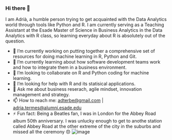 ### Hi there 👋

I am Adrià, a humble person trying to get acquainted with the Data Analytics world through tools like Python and R. I am currently serving as a Teaching Assistant at the Esade Master of Science in Business Analytics in the Data Analytics with R class, so learning everyday about R is absolutely out of the question.

- 🔭 I’m currently working on putting together a comprehensive set of resources for doing machine learning in R, Python and Git.
- 🌱 I’m currently learning about how software development teams work and how to integrate them in a business environment.
- 👯 I’m looking to collaborate on R and Python coding for machine learning.
- 🤔 I’m looking for help with R and its statisical applications.
- 💬 Ask me about business reserach, agile mindset, innovation management and strategy.
- 📫 How to reach me: adterbe@gmail.com | adria.termes@alumni.esade.edu
- ⚡ Fun fact: Being a Beatles fan, I was in London for the Abbey Road album 50th anniversary. I was unlucky enough to get to anothe station called Abbey Road at the other extreme of the city in the suburbs and missed all the ceremony 😞
![image](https://github.com/ATB1999/ATB1999/assets/112544311/fe3f0719-857e-4ca4-a3eb-ce31a6933bf4)




